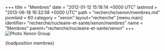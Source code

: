 +++
title = "Membres"
date = "2012-01-12 15:18:14 +0000 UTC"
lastmod = "2013-06-18 16:32:58 +0000 UTC"
path = "recherche/xenon/membres.md"
joomlaid = 60
category = "xenon"
layout="recherche"
[menu.main]
  identifier= "recherche/nucleaire-et-sante/xenon/membres"
  name = "Membres"
  parent="recherche/nucleaire-et-sante/xenon"
+++
![Photo Xenon Group](/images/Recherche/Xenon/PhotoXenonGroup.jpg)

  

{loadposition membres}
